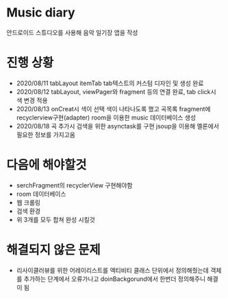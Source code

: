 # Music diary
안드로이드 스튜디오를 사용해 음악 일기장 앱을 작성

# 진행 상황
- 2020/08/11 tabLayout itemTab tab텍스트의 커스텀 디자인 및 생성 완료 
- 2020/08/12 tabLayout, viewPager와 fragment 등의 연결 완료, tab click시 색 변경 적용
- 2020/08/13 onCreat시 색이 선택 색이 나타나도록 했고 곡목록 fragment에 recyclerview구현(adapter) room을 이용한 music 데이터베이스 생성
- 2020/08/18 곡 추가시 검색을 위한 asynctask를 구현 jsoup을 이용해 멜론에서 필요한 정보를 가지고옴
# 다음에 해야할것
- serchFragment의 recyclerView 구현해야함 
- room 데이터베이스
- 웹 크롤링
- 검색 환경
- 위 3개를 모두 합쳐 완성 시킬것
# 해결되지 않은 문제
- 리사이클러뷰를 위한 어레이리스트를 엑티비티 클래스 단위에서 정의해줬는데 객체를 추가하는 단계에서 오류가나고 doinBackgorund에서 한번더 정의해주니 해결이 됨

